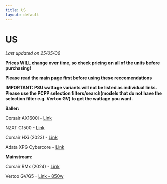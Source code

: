 ```yaml
---
title: US
layout: default
---
```


# US

*Last updated on 25/05/06*

**Prices WILL change over time, so check pricing on all of the units before purchasing!**

**Please read the main page first before using these reccomendations**

**IMPORTANT: PSU wattage variants will not be listed as individual links. Please use the PCPP selection filters/search(models that do not have the selection filter e.g. Vertoo GV) to get the wattage you want.**

**Baller:**

Corsair AX1600i - [Link](https://pcpartpicker.com/product/cJbwrH/corsair-ax1600i-1600-w-80-titanium-certified-fully-modular-atx-power-supply-cp-9020087-na)

NZXT C1500 - [Link](https://pcpartpicker.com/product/RLZXsY/nzxt-c1500-1500-w-80-platinum-certified-fully-modular-atx-power-supply-pa-5p1bb-us)

Corsair HXi (2023) - [Link](https://pcpartpicker.com/product/fFbRsY/corsair-hx1500i-2023-1500-w-80-platinum-certified-fully-modular-atx-power-supply-cp-9020261-na)

Adata XPG Cybercore - [Link](https://pcpartpicker.com/product/FChv6h/adata-xpg-cybercore-ii-1300-w-80-platinum-certified-fully-modular-atx-power-supply-cybercoreii1300p-bkcus)

**Mainstream:**

Corsair RMx (2024) - [Link](https://pcpartpicker.com/product/vY4Zxr/corsair-rm850x-2024-850-w-fully-modular-atx-power-supply-cp-9020270-na)

Vertoo GV/G5 - [Link - 850w](https://pcpartpicker.com/product/zNzp99/vetroo-50315153244479-850-w-80-gold-certified-fully-modular-atx-power-supply-50315153244479)
